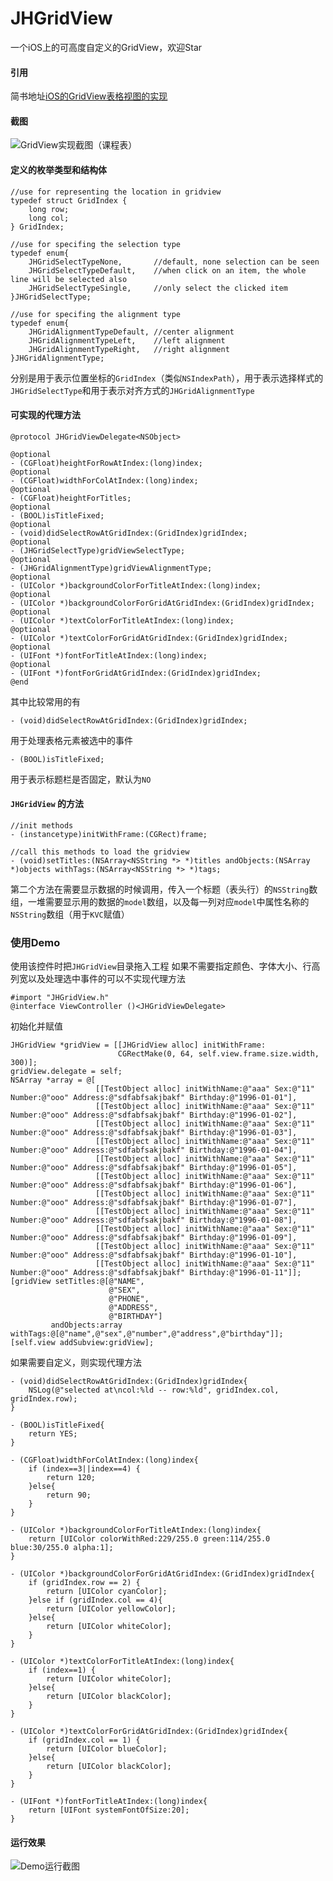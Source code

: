 # JHGridView
一个iOS上的可高度自定义的GridView，欢迎Star
#### 引用
简书地址[iOS的GridView表格视图的实现](http://www.jianshu.com/p/a9dddab67fe9)
#### 截图
![GridView实现截图（课程表）](http://upload-images.jianshu.io/upload_images/2310484-7d3c9cda212d9a0a.PNG?imageMogr2/auto-orient/strip%7CimageView2/2/w/800)
#### 定义的枚举类型和结构体
```
//use for representing the location in gridview
typedef struct GridIndex {
    long row;
    long col;
} GridIndex;

//use for specifing the selection type
typedef enum{
    JHGridSelectTypeNone,       //default, none selection can be seen
    JHGridSelectTypeDefault,    //when click on an item, the whole line will be selected also
    JHGridSelectTypeSingle,     //only select the clicked item
}JHGridSelectType;

//use for specifing the alignment type
typedef enum{
    JHGridAlignmentTypeDefault, //center alignment
    JHGridAlignmentTypeLeft,    //left alignment
    JHGridAlignmentTypeRight,   //right alignment
}JHGridAlignmentType;
```
分别是用于表示位置坐标的`GridIndex`（类似`NSIndexPath`），用于表示选择样式的`JHGridSelectType`和用于表示对齐方式的`JHGridAlignmentType`
#### 可实现的代理方法
```
@protocol JHGridViewDelegate<NSObject>

@optional
- (CGFloat)heightForRowAtIndex:(long)index;
@optional
- (CGFloat)widthForColAtIndex:(long)index;
@optional
- (CGFloat)heightForTitles;
@optional
- (BOOL)isTitleFixed;
@optional
- (void)didSelectRowAtGridIndex:(GridIndex)gridIndex;
@optional
- (JHGridSelectType)gridViewSelectType;
@optional
- (JHGridAlignmentType)gridViewAlignmentType;
@optional
- (UIColor *)backgroundColorForTitleAtIndex:(long)index;
@optional
- (UIColor *)backgroundColorForGridAtGridIndex:(GridIndex)gridIndex;
@optional
- (UIColor *)textColorForTitleAtIndex:(long)index;
@optional
- (UIColor *)textColorForGridAtGridIndex:(GridIndex)gridIndex;
@optional
- (UIFont *)fontForTitleAtIndex:(long)index;
@optional
- (UIFont *)fontForGridAtGridIndex:(GridIndex)gridIndex;
@end
```
其中比较常用的有
```
- (void)didSelectRowAtGridIndex:(GridIndex)gridIndex;
```
用于处理表格元素被选中的事件
```
- (BOOL)isTitleFixed;
```
用于表示标题栏是否固定，默认为`NO`

#### `JHGridView` 的方法
```
//init methods
- (instancetype)initWithFrame:(CGRect)frame;

//call this methods to load the gridview
- (void)setTitles:(NSArray<NSString *> *)titles andObjects:(NSArray *)objects withTags:(NSArray<NSString *> *)tags;
```
第二个方法在需要显示数据的时候调用，传入一个标题（表头行）的`NSString`数组，一堆需要显示用的数据的`model`数组，以及每一列对应`model`中属性名称的`NSString`数组（用于`KVC`赋值）

### 使用Demo
使用该控件时把`JHGridView`目录拖入工程
如果不需要指定颜色、字体大小、行高列宽以及处理选中事件的可以不实现代理方法
```
#import "JHGridView.h"
@interface ViewController ()<JHGridViewDelegate>
```
初始化并赋值
```
JHGridView *gridView = [[JHGridView alloc] initWithFrame:
                        CGRectMake(0, 64, self.view.frame.size.width, 300)];
gridView.delegate = self;
NSArray *array = @[
                   [[TestObject alloc] initWithName:@"aaa" Sex:@"11" Number:@"ooo" Address:@"sdfabfsakjbakf" Birthday:@"1996-01-01"],
                   [[TestObject alloc] initWithName:@"aaa" Sex:@"11" Number:@"ooo" Address:@"sdfabfsakjbakf" Birthday:@"1996-01-02"],
                   [[TestObject alloc] initWithName:@"aaa" Sex:@"11" Number:@"ooo" Address:@"sdfabfsakjbakf" Birthday:@"1996-01-03"],
                   [[TestObject alloc] initWithName:@"aaa" Sex:@"11" Number:@"ooo" Address:@"sdfabfsakjbakf" Birthday:@"1996-01-04"],
                   [[TestObject alloc] initWithName:@"aaa" Sex:@"11" Number:@"ooo" Address:@"sdfabfsakjbakf" Birthday:@"1996-01-05"],
                   [[TestObject alloc] initWithName:@"aaa" Sex:@"11" Number:@"ooo" Address:@"sdfabfsakjbakf" Birthday:@"1996-01-06"],
                   [[TestObject alloc] initWithName:@"aaa" Sex:@"11" Number:@"ooo" Address:@"sdfabfsakjbakf" Birthday:@"1996-01-07"],
                   [[TestObject alloc] initWithName:@"aaa" Sex:@"11" Number:@"ooo" Address:@"sdfabfsakjbakf" Birthday:@"1996-01-08"],
                   [[TestObject alloc] initWithName:@"aaa" Sex:@"11" Number:@"ooo" Address:@"sdfabfsakjbakf" Birthday:@"1996-01-09"],
                   [[TestObject alloc] initWithName:@"aaa" Sex:@"11" Number:@"ooo" Address:@"sdfabfsakjbakf" Birthday:@"1996-01-10"],
                   [[TestObject alloc] initWithName:@"aaa" Sex:@"11" Number:@"ooo" Address:@"sdfabfsakjbakf" Birthday:@"1996-01-11"]];
[gridView setTitles:@[@"NAME",
                      @"SEX",
                      @"PHONE",
                      @"ADDRESS",
                      @"BIRTHDAY"]
         andObjects:array withTags:@[@"name",@"sex",@"number",@"address",@"birthday"]];
[self.view addSubview:gridView];
```
如果需要自定义，则实现代理方法
```
- (void)didSelectRowAtGridIndex:(GridIndex)gridIndex{
    NSLog(@"selected at\ncol:%ld -- row:%ld", gridIndex.col, gridIndex.row);
}

- (BOOL)isTitleFixed{
    return YES;
}

- (CGFloat)widthForColAtIndex:(long)index{
    if (index==3||index==4) {
        return 120;
    }else{
        return 90;
    }
}

- (UIColor *)backgroundColorForTitleAtIndex:(long)index{
    return [UIColor colorWithRed:229/255.0 green:114/255.0 blue:30/255.0 alpha:1];
}

- (UIColor *)backgroundColorForGridAtGridIndex:(GridIndex)gridIndex{
    if (gridIndex.row == 2) {
        return [UIColor cyanColor];
    }else if (gridIndex.col == 4){
        return [UIColor yellowColor];
    }else{
        return [UIColor whiteColor];
    }
}

- (UIColor *)textColorForTitleAtIndex:(long)index{
    if (index==1) {
        return [UIColor whiteColor];
    }else{
        return [UIColor blackColor];
    }
}

- (UIColor *)textColorForGridAtGridIndex:(GridIndex)gridIndex{
    if (gridIndex.col == 1) {
        return [UIColor blueColor];
    }else{
        return [UIColor blackColor];
    }
}

- (UIFont *)fontForTitleAtIndex:(long)index{
    return [UIFont systemFontOfSize:20];
}
```
#### 运行效果
![Demo运行截图](http://upload-images.jianshu.io/upload_images/2310484-beaa64c8693f2864.PNG?imageMogr2/auto-orient/strip%7CimageView2/2/w/400)
